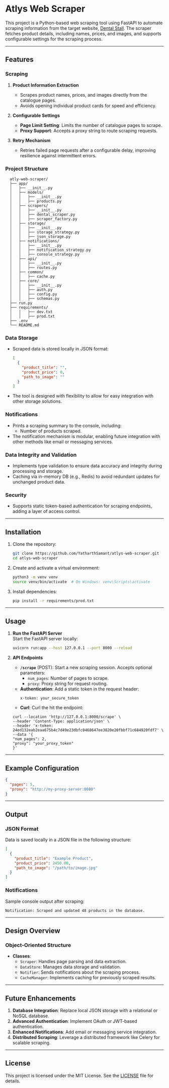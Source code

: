 
# Atlys Web Scraper

This project is a Python-based web scraping tool using FastAPI to automate scraping information from the target website, [Dental Stall](https://dentalstall.com/shop/). The scraper fetches product details, including names, prices, and images, and supports configurable settings for the scraping process.

---

## Features

### Scraping
1. **Product Information Extraction**  
   - Scrapes product names, prices, and images directly from the catalogue pages.  
   - Avoids opening individual product cards for speed and efficiency.

2. **Configurable Settings**  
   - **Page Limit Setting**: Limits the number of catalogue pages to scrape.  
   - **Proxy Support**: Accepts a proxy string to route scraping requests.  

3. **Retry Mechanism**  
   - Retries failed page requests after a configurable delay, improving resilience against intermittent errors.

### Project Structure
```
  atly-web-scraper/
  ├── app/
  │   ├── __init__.py
  │   ├── models/
  │   │   ├── __init__.py
  │   │   ├── products.py
  │   ├── scrapers/
  │   │   ├── __init__.py
  │   │   ├── dental_scraper.py
  │   │   ├── scraper_factory.py
  │   ├── storage/
  │   │   ├── __init__.py
  │   │   ├── storage_strategy.py
  │   │   ├── json_storage.py
  │   ├── notifications/
  │   │   ├── __init__.py
  │   │   ├── notification_strategy.py
  │   │   ├── console_strategy.py
  │   ├── api/
  │   │   ├── __init__.py
  │   │   ├── routes.py
  │   ├── common/
  │   │   ├── cache.py
  │   ├── core/
  │   │   ├── __init__.py
  │   │   ├── auth.py
  │   │   ├── config.py
  │   │   ├── schemas.py
  ├── run.py
  ├── requirements/
  │   │   ├── dev.txt
  │   │   ├── prod.txt
  ├── .env
  └── README.md
```

### Data Storage
- Scraped data is stored locally in JSON format:
  ```json
  [
    {
      "product_title": "",
      "product_price": 0,
      "path_to_image": ""
    }
  ]
  ```
- The tool is designed with flexibility to allow for easy integration with other storage solutions.

### Notifications
- Prints a scraping summary to the console, including:
  - Number of products scraped.
- The notification mechanism is modular, enabling future integration with other methods like email or messaging services.

### Data Integrity and Validation
- Implements type validation to ensure data accuracy and integrity during processing and storage.
- Caching via in-memory DB (e.g., Redis) to avoid redundant updates for unchanged product data.

### Security
- Supports static token-based authentication for scraping endpoints, adding a layer of access control.

---

## Installation

1. Clone the repository:
   ```bash
   git clone https://github.com/YatharthSamant/atlys-web-scraper.git
   cd atlys-web-scraper
   ```

2. Create and activate a virtual environment:
   ```bash
   python3 -m venv venv
   source venv/bin/activate  # On Windows: venv\Scripts\activate
   ```

3. Install dependencies:
   ```bash
   pip install -r requirements/prod.txt
   ```

---

## Usage

1. **Run the FastAPI Server**  
   Start the FastAPI server locally:
   ```bash
   uvicorn run:app --host 127.0.0.1 --port 8000 --reload
   ```

2. **API Endpoints**
   - **`/scrape`** (POST): Start a new scraping session. Accepts optional parameters:
     - `num_pages`: Number of pages to scrape.
     - `proxy`: Proxy string for request routing.
   - **Authentication**: Add a static token in the request header:
     ```text
     x-token: your_secure_token
     ```
   - **Curl**: Curl the hit the endpoint:
    ```
    curl --location 'http://127.0.0.1:8000/scrape' \
    --header 'Content-Type: application/json' \
    --header 'x-token: 24ed132eab2eaa675b4c7d49e23dbfc0468647ee3820e20fbbf71c684920fdf7' \
    --data '{
    "num_pages": 2,
    "proxy": "your_proxy_token"
    }' 
    ```

---

## Example Configuration

```json
{
  "pages": 5,
  "proxy": "http://my-proxy-server:8080"
}
```

---

## Output

### JSON Format
Data is saved locally in a JSON file in the following structure:
```json
[
  {
    "product_title": "Example Product",
    "product_price": 2450.00,
    "path_to_image": "/path/to/image.jpg"
  }
]
```

### Notifications
Sample console output after scraping:
```
Notification: Scraped and updated 48 products in the database.
```

---

## Design Overview

### Object-Oriented Structure
- **Classes**:
  - `Scraper`: Handles page parsing and data extraction.
  - `DataStore`: Manages data storage and validation.
  - `Notifier`: Sends notifications about the scraping process.
  - `CacheManager`: Implements caching for previously scraped results.

---

## Future Enhancements

1. **Database Integration**: Replace local JSON storage with a relational or NoSQL database.
2. **Advanced Authentication**: Implement OAuth or JWT-based authentication.
3. **Enhanced Notifications**: Add email or messaging service integration.
4. **Distributed Scraping**: Leverage a distributed framework like Celery for scalable scraping.
---

## License

This project is licensed under the MIT License. See the [LICENSE](LICENSE) file for details.
